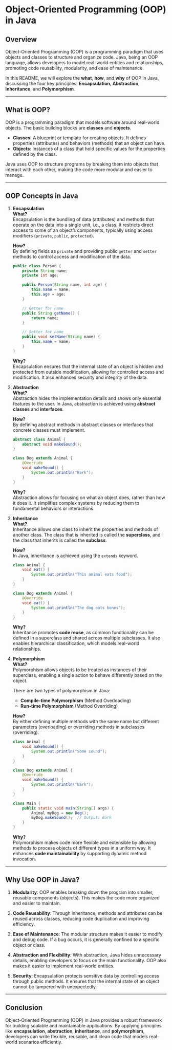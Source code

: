 # Object-Oriented Programming (OOP) in Java

## Overview

Object-Oriented Programming (OOP) is a programming paradigm that uses objects and classes to structure and organize code. Java, being an OOP language, allows developers to model real-world entities and relationships, promoting code reusability, modularity, and ease of maintenance.

In this README, we will explore the **what**, **how**, and **why** of OOP in Java, discussing the four key principles: **Encapsulation**, **Abstraction**, **Inheritance**, and **Polymorphism**.

---

## What is OOP?

OOP is a programming paradigm that models software around real-world objects. The basic building blocks are **classes** and **objects**.

- **Classes**: A blueprint or template for creating objects. It defines properties (attributes) and behaviors (methods) that an object can have.
- **Objects**: Instances of a class that hold specific values for the properties defined by the class.

Java uses OOP to structure programs by breaking them into objects that interact with each other, making the code more modular and easier to manage.

---

## OOP Concepts in Java

1. **Encapsulation**  
   **What?**  
   Encapsulation is the bundling of data (attributes) and methods that operate on the data into a single unit, i.e., a class. It restricts direct access to some of an object’s components, typically using access modifiers (`private`, `public`, `protected`).

   **How?**  
   By defining fields as `private` and providing public `getter` and `setter` methods to control access and modification of the data.

   ```java
   public class Person {
       private String name;
       private int age;

       public Person(String name, int age) {
           this.name = name;
           this.age = age;
       }

       // Getter for name
       public String getName() {
           return name;
       }

       // Setter for name
       public void setName(String name) {
           this.name = name;
       }
   }
   ```

   **Why?**  
   Encapsulation ensures that the internal state of an object is hidden and protected from outside modification, allowing for controlled access and modification. It also enhances security and integrity of the data.

2. **Abstraction**  
   **What?**  
   Abstraction hides the implementation details and shows only essential features to the user. In Java, abstraction is achieved using **abstract classes** and **interfaces**.

   **How?**  
   By defining abstract methods in abstract classes or interfaces that concrete classes must implement.

   ```java
   abstract class Animal {
       abstract void makeSound();
   }

   class Dog extends Animal {
       @Override
       void makeSound() {
           System.out.println("Bark");
       }
   }
   ```

   **Why?**  
   Abstraction allows for focusing on what an object does, rather than how it does it. It simplifies complex systems by reducing them to fundamental behaviors or interactions.

3. **Inheritance**  
   **What?**  
   Inheritance allows one class to inherit the properties and methods of another class. The class that is inherited is called the **superclass**, and the class that inherits is called the **subclass**.

   **How?**  
   In Java, inheritance is achieved using the `extends` keyword.

   ```java
   class Animal {
       void eat() {
           System.out.println("This animal eats food");
       }
   }

   class Dog extends Animal {
       @Override
       void eat() {
           System.out.println("The dog eats bones");
       }
   }
   ```

   **Why?**  
   Inheritance promotes **code reuse**, as common functionality can be defined in a superclass and shared across multiple subclasses. It also enables hierarchical classification, which models real-world relationships.

4. **Polymorphism**  
   **What?**  
   Polymorphism allows objects to be treated as instances of their superclass, enabling a single action to behave differently based on the object.

   There are two types of polymorphism in Java:
   - **Compile-time Polymorphism** (Method Overloading)
   - **Run-time Polymorphism** (Method Overriding)

   **How?**  
   By either defining multiple methods with the same name but different parameters (overloading) or overriding methods in subclasses (overriding).

   ```java
   class Animal {
       void makeSound() {
           System.out.println("Some sound");
       }
   }

   class Dog extends Animal {
       @Override
       void makeSound() {
           System.out.println("Bark");
       }
   }

   class Main {
       public static void main(String[] args) {
           Animal myDog = new Dog();
           myDog.makeSound();  // Output: Bark
       }
   }
   ```

   **Why?**  
   Polymorphism makes code more flexible and extensible by allowing methods to process objects of different types in a uniform way. It enhances **code maintainability** by supporting dynamic method invocation.

---

## Why Use OOP in Java?

1. **Modularity**: OOP enables breaking down the program into smaller, reusable components (objects). This makes the code more organized and easier to maintain.
   
2. **Code Reusability**: Through inheritance, methods and attributes can be reused across classes, reducing code duplication and improving efficiency.

3. **Ease of Maintenance**: The modular structure makes it easier to modify and debug code. If a bug occurs, it is generally confined to a specific object or class.

4. **Abstraction and Flexibility**: With abstraction, Java hides unnecessary details, enabling developers to focus on the main functionality. OOP also makes it easier to implement real-world entities.

5. **Security**: Encapsulation protects sensitive data by controlling access through public methods. It ensures that the internal state of an object cannot be tampered with unexpectedly.

---

## Conclusion

Object-Oriented Programming (OOP) in Java provides a robust framework for building scalable and maintainable applications. By applying principles like **encapsulation**, **abstraction**, **inheritance**, and **polymorphism**, developers can write flexible, reusable, and clean code that models real-world scenarios efficiently.